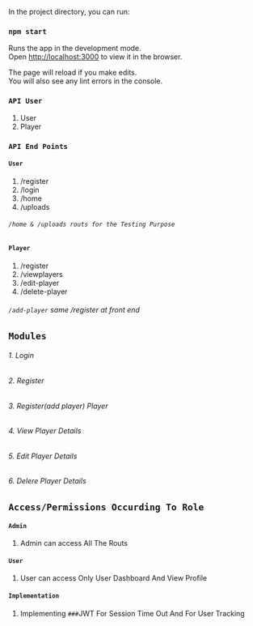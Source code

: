 In the project directory, you can run:

### `npm start`

Runs the app in the development mode.<br />
Open [http://localhost:3000](http://localhost:3000) to view it in the browser.

The page will reload if you make edits.<br />
You will also see any lint errors in the console.

### `API User`

1. User
2. Player


### `API End Points`
#### `User`
1. /register
2. /login
3. /home
4. /uploads
###### `/home & /uploads routs for the Testing Purpose`

#### `Player`
1. /register 
2. /viewplayers
3. /edit-player
4. /delete-player
###### `/add-player` same /register at front end


##  `Modules`
###### 1. Login
###### 2. Register
###### 3. Register(add player) Player
###### 4. View Player Details
###### 5. Edit Player Details
###### 6. Delere Player Details


## `Access/Permissions Occurding To Role`
#### `Admin`
1. Admin can access All The Routs 

#### `User`
1. User can access Only User Dashboard And View Profile


#### `Implementation`
1. Implementing `###`JWT For Session Time Out And For User Tracking






